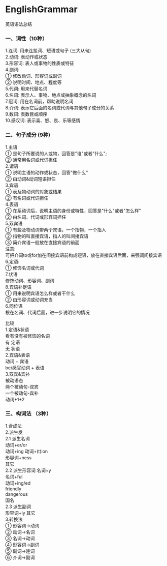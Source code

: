 # EnglishGrammar
英语语法总结

### 一、词性（10种）
1.连词: 用来连接词、短语或句子  (三大从句)  
2.动词: 表动作或状态  
3.形容词: 表人或事物的性质或特征  
4.副词:  
  ① 修改动词、形容词或副词  
  ② 说明时间、地点、程度等  
5.代词: 用来代替名词  
6.名词: 表示人、事物、地点或抽象概念的名词  
7.冠词: 用在名词前，帮助说明名词  
8.介词: 表示它后面的名词或代词与其他句子成分的关系  
9.数词: 表数目或顺序  
10.感叹词: 表示喜、怒、哀、乐等感情  

### 二、句子成分 (9种)
1.主语  
  ① 是句子所要说的人或物，回答是"谁"或者"什么";  
  ② 通常用名词或代词担任  
2.谓语  
  ① 说明主语的动作或状态，回答"做什么"  
  ② 由动词&动词短语担任  
3.宾语  
  ① 表及物动词的对象或结果  
  ② 有名词或代词担任  
4.表语  
  ① 在系动词后，说明主语的身份或特性，回答是"什么"或者"怎么样"  
  ② 由名词、代词或形容词担任  
5.双宾语  
  ① 有些及物动词带两个宾语，一个指物，一个指人  
  ② 指物的叫直接宾语，指人的叫间接宾语  
  ③ 简介宾语一般放在直接宾语的前面  
  注意:  
    可把介词to或for加在间接宾语前构成短语，放在直接宾语后面，来强调间接宾语  
6.定语:  
  ① 修饰名词或代词  
7.状语  
  修饰动词、形容词、副词  
8.宾语补足语  
  ① 用来说明宾语怎么样或者干什么  
  ② 由形容词或动词充当  
6.同位语  
  根在名词、代词后面，进一步说明它的情况  

比较  
1.定语&状语  
  看有没有被修饰的名词  
    有  定语  
    无  状语  
2.宾语&表语  
  动词 + 宾语  
  be/感官动词 + 表语  
3.双宾&宾补  
  被动语态  
    两个被动句-双宾  
    一个被动句-宾补  
  动词+1+2  

### 三、构词法 （3种）  
1.合成法  
2.派生发  
  2.1 派生名词  
     动词+er/or  
     动词+ing 
     动词+(t)ion  
     形容词+ness  
     其它  
  2.2 派生形容词
     名词+y   
     名词+ful   
     动词+ing/ed    
     friendly  
     dangerous   
     国名  
  2.3 派生副词  
     形容词+ly   其它  
3.转换法  
  ① 形容词->动词  
  ② 动词->名词  
  ③ 名词->动词  
  ④ 形容词->副词  
  ⑤ 副词->连词  
  ⑥ 介词->副词  
